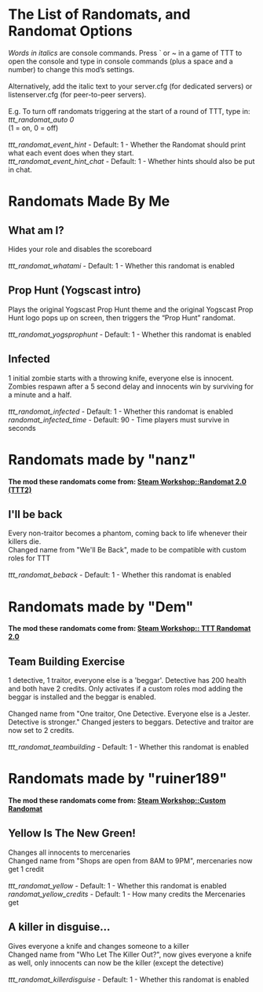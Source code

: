 # The List of Randomats, and Randomat Options
_Words in italics_ are console commands. Press ` or ~ in a game of TTT to open the console and type in console commands (plus a space and a number) to change this mod’s settings. \
\
Alternatively, add the italic text to your server.cfg (for dedicated servers) or listenserver.cfg (for peer-to-peer servers).\
\
E.g. To turn off randomats triggering at the start of a round of TTT, type in:\
_ttt_randomat_auto 0_\
(1 = on, 0 = off)\
\
_ttt_randomat_event_hint_ - Default: 1 - Whether the Randomat should print what each event does when they start.\
_ttt_randomat_event_hint_chat_ - Default: 1 - Whether hints should also be put in chat.



# Randomats Made By Me
## What am I?
Hides your role and disables the scoreboard\
\
_ttt_randomat_whatami_ - Default: 1 - Whether this randomat is enabled

## Prop Hunt (Yogscast intro)
Plays the original Yogscast Prop Hunt theme and the original Yogscast Prop Hunt logo pops up on screen, then triggers the “Prop Hunt” randomat.\
\
_ttt_randomat_yogsprophunt_ - Default: 1 - Whether this randomat is enabled

## Infected
1 initial zombie starts with a throwing knife, everyone else is innocent. Zombies respawn after a 5 second delay and innocents win by surviving for a minute and a half.\
\
_ttt_randomat_infected_ - Default: 1 - Whether this randomat is enabled\
_randomat_infected_time_ - Default: 90 - Time players must survive in seconds



# Randomats made by "nanz"
**The mod these randomats come from: [Steam Workshop::Randomat 2.0 (TTT2)](https://steamcommunity.com/sharedfiles/filedetails/?id=2194776699)**
## I'll be back
Every non-traitor becomes a phantom, coming back to life whenever their killers die.\
Changed name from "We'll Be Back", made to be compatible with custom roles for TTT\
\
_ttt_randomat_beback_ - Default: 1 - Whether this randomat is enabled



# Randomats made by "Dem"
**The mod these randomats come from: [Steam Workshop:: TTT Randomat 2.0](https://steamcommunity.com/sharedfiles/filedetails/?id=1406495040)**
## Team Building Exercise
1 detective, 1 traitor, everyone else is a 'beggar'. Detective has 200 health and both have 2 credits. Only activates if a custom roles mod adding the beggar is installed and the beggar is enabled.\
\
Changed name from "One traitor, One Detective. Everyone else is a Jester. Detective is stronger." Changed jesters to beggars. Detective and traitor are now set to 2 credits.\
\
_ttt_randomat_teambuilding_ - Default: 1 - Whether this randomat is enabled



# Randomats made by "ruiner189"
**The mod these randomats come from: [Steam Workshop::Custom Randomat](https://steamcommunity.com/sharedfiles/filedetails/?id=1988901134)**
## Yellow Is The New Green!
Changes all innocents to mercenaries\
Changed name from "Shops are open from 8AM to 9PM", mercenaries now get 1 credit\
\
_ttt_randomat_yellow_ - Default: 1 - Whether this randomat is enabled\
_randomat_yellow_credits_ - Default: 1 - How many credits the Mercenaries get

## A killer in disguise...
Gives everyone a knife and changes someone to a killer\
Changed name from "Who Let The Killer Out?", now gives everyone a knife as well, only innocents can now be the killer (except the detective)\
\
_ttt_randomat_killerdisguise_ - Default: 1 - Whether this randomat is enabled